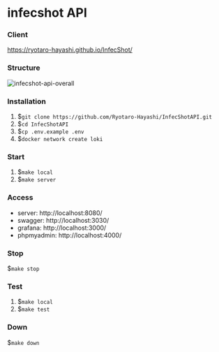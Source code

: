 # infecshot API

### Client
https://ryotaro-hayashi.github.io/InfecShot/

### Structure
![infecshot-api-overall](https://user-images.githubusercontent.com/53222150/119227638-de35b300-bb49-11eb-8785-67d446d9f280.png)

### Installation
1. $`git clone https://github.com/Ryotaro-Hayashi/InfecShotAPI.git`
2. $`cd InfecShotAPI`
3. $`cp .env.example .env`
4. $`docker network create loki`

### Start
1. $`make local`
2. $`make server`

### Access
* server: http://localhost:8080/
* swagger: http://localhost:3030/
* grafana: http://localhost:3000/
* phpmyadmin: http://localhost:4000/

### Stop
$`make stop`

### Test
1. $`make local`
2. $`make test`

### Down
$`make down`
